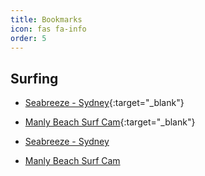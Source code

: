 ```yaml
---
title: Bookmarks
icon: fas fa-info
order: 5
---
```


## Surfing

* [Seabreeze - Sydney](https://www.seabreeze.com.au/weather/wind-forecast/sydney){:target="_blank"}
* [Manly Beach Surf Cam](https://www.surfline.com/surf-report/manly/5842041f4e65fad6a7708bf7?camId=5d4832cbc4a6ab7cfc18fdcc){:target="_blank"}

* <a href="https://www.seabreeze.com.au/weather/wind-forecast/sydney" target="_blank">Seabreeze - Sydney</a>
* <a href="https://www.surfline.com/surf-report/manly/5842041f4e65fad6a7708bf7?camId=5d4832cbc4a6ab7cfc18fdcc" target="_blank">Manly Beach Surf Cam</a>
